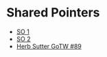 # Shared Pointers

- [SO 1][so1]
- [SO 2][so2]
- [Herb Sutter GoTW #89][gotw89]

[so1]: https://stackoverflow.com/questions/327573/c-passing-references-to-stdshared-ptr-or-boostshared-ptr
[so2]: https://stackoverflow.com/questions/2502394/the-cost-of-passing-by-shared-ptr
[gotw89]: https://herbsutter.com/2013/05/29/gotw-89-solution-smart-pointers/
[gotw91]: https://herbsutter.com/2013/06/05/gotw-91-solution-smart-pointer-parameters/
